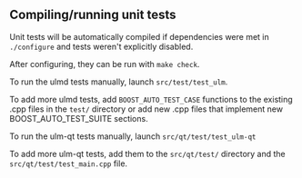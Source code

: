Compiling/running unit tests
------------------------------------

Unit tests will be automatically compiled if dependencies were met in `./configure`
and tests weren't explicitly disabled.

After configuring, they can be run with `make check`.

To run the ulmd tests manually, launch `src/test/test_ulm`.

To add more ulmd tests, add `BOOST_AUTO_TEST_CASE` functions to the existing
.cpp files in the `test/` directory or add new .cpp files that
implement new BOOST_AUTO_TEST_SUITE sections.

To run the ulm-qt tests manually, launch `src/qt/test/test_ulm-qt`

To add more ulm-qt tests, add them to the `src/qt/test/` directory and
the `src/qt/test/test_main.cpp` file.
